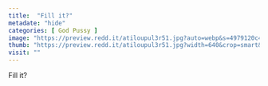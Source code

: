 ```yaml
---
title:  "Fill it?"
metadate: "hide"
categories: [ God Pussy ]
image: "https://preview.redd.it/atiloupul3r51.jpg?auto=webp&s=4979120c48a8664266de97bfe87c5ded912649ab"
thumb: "https://preview.redd.it/atiloupul3r51.jpg?width=640&crop=smart&auto=webp&s=f268496280c835ec81aad43a9a100f4bbc7b8301"
visit: ""
---
```

Fill it?
